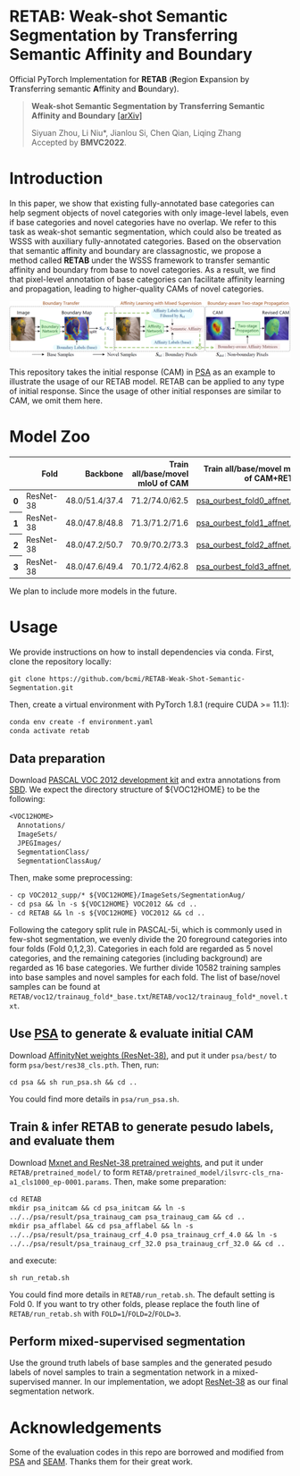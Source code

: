 **RETAB**: Weak-shot Semantic Segmentation by Transferring Semantic Affinity and Boundary
========

Official PyTorch Implementation for **RETAB** (**R**egion **E**xpansion by **T**ransferring semantic **A**ffinity and **B**oundary).

> **Weak-shot Semantic Segmentation by Transferring Semantic Affinity and Boundary** [[arXiv]](https://arxiv.org/abs/2110.01519)
>
> Siyuan Zhou, Li Niu*, Jianlou Si, Chen Qian, Liqing Zhang<br>
> Accepted by **BMVC2022**.

# Introduction

In this paper, we show that existing fully-annotated base categories can help segment objects of novel categories with only image-level labels, even if base categories and novel categories have no overlap. We refer to this task as weak-shot semantic segmentation, which could also be treated as WSSS with auxiliary fully-annotated categories. Based on the observation that semantic affinity and boundary are classagnostic, we propose a method called **RETAB** under the WSSS framework to transfer semantic affinity and boundary from base to novel categories. As a result, we find that pixel-level annotation of base categories can facilitate affinity learning and propagation, leading to higher-quality CAMs of novel categories.

![RETAB](.github/RETAB.PNG)

This repository takes the initial response (CAM) in [PSA](https://github.com/jiwoon-ahn/psa) as an example to illustrate the usage of our RETAB model. RETAB can be applied to any type of initial response. Since the usage of other initial responses are similar to CAM, we omit them here.


# Model Zoo

<table>
  <thead>
    <tr style="text-align: right;">
      <th></th>
      <th>Fold</th>
      <th>Backbone</th>
      <th>Train all/base/movel mIoU of CAM</th>
      <th>Train all/base/movel mIoU of CAM+RETAB</th>
      <th>Weights of RETAB</th>
    </tr>
  </thead>
  <tbody>
    <tr>
      <th>0</th>
      <td>ResNet-38</td>
      <td>48.0/51.4/37.4</td>
      <td>71.2/74.0/62.5</td>
      <td><a href="https://cloud.bcmi.sjtu.edu.cn/sharing/CfOtRjr2e">psa_ourbest_fold0_affnet.pth</a></td>
    </tr>
    <tr>
      <th>1</th>
      <td>ResNet-38</td>
      <td>48.0/47.8/48.8</td>
      <td>71.3/71.2/71.6</td>
      <td><a href="https://cloud.bcmi.sjtu.edu.cn/sharing/8cmkaAkya">psa_ourbest_fold1_affnet.pth</a></td>
    </tr>
    <tr>
      <th>2</th>
      <td>ResNet-38</td>
      <td>48.0/47.2/50.7</td>
      <td>70.9/70.2/73.3</td>
      <td><a href="https://cloud.bcmi.sjtu.edu.cn/sharing/v5nkFdbgB">psa_ourbest_fold2_affnet.pth</a></td>
    </tr>
    <tr>
      <th>3</th>
      <td>ResNet-38</td>
      <td>48.0/47.6/49.4</td>
      <td>70.1/72.4/62.8</td>
      <td><a href="https://cloud.bcmi.sjtu.edu.cn/sharing/uBXcGFnIb">psa_ourbest_fold3_affnet.pth</a></td>
    </tr>
  </tbody>
</table>

We plan to include more models in the future.


# Usage
We provide instructions on how to install dependencies via conda.
First, clone the repository locally:
```
git clone https://github.com/bcmi/RETAB-Weak-Shot-Semantic-Segmentation.git
```
Then, create a virtual environment with PyTorch 1.8.1 (require CUDA >= 11.1):
```
conda env create -f environment.yaml
conda activate retab
```

## Data preparation
Download [PASCAL VOC 2012 development kit](http://host.robots.ox.ac.uk/pascal/VOC/voc2012/) and extra annotations from [SBD](https://www.dropbox.com/s/oeu149j8qtbs1x0/SegmentationClassAug.zip?dl=0). We expect the directory structure of ${VOC12HOME} to be the following:
```
<VOC12HOME>
  Annotations/
  ImageSets/
  JPEGImages/
  SegmentationClass/
  SegmentationClassAug/
```

Then, make some preprocessing:
```
- cp VOC2012_supp/* ${VOC12HOME}/ImageSets/SegmentationAug/
- cd psa && ln -s ${VOC12HOME} VOC2012 && cd ..
- cd RETAB && ln -s ${VOC12HOME} VOC2012 && cd ..
```

Following the category split rule in PASCAL-5i, which is commonly used in few-shot segmentation, we evenly divide the 20 foreground categories into four folds (Fold 0,1,2,3). Categories in each fold are regarded as 5 novel categories, and the remaining categories (including background) are regarded as 16 base categories. We further divide 10582 training samples into base samples and novel samples for each fold. The list of base/novel samples can be found at ```RETAB/voc12/trainaug_fold*_base.txt```/```RETAB/voc12/trainaug_fold*_novel.txt```.

## Use [PSA](https://github.com/jiwoon-ahn/psa) to generate & evaluate initial CAM
Download [AffinityNet weights (ResNet-38)](https://drive.google.com/file/d/1xESB7017zlZHqxEWuh1Rb89UhjTGIKOA/view?usp=sharing), and put it under ```psa/best/``` to form ```psa/best/res38_cls.pth```. Then, run:
```
cd psa && sh run_psa.sh && cd ..
```
You could find more details in ```psa/run_psa.sh```.

## Train & infer RETAB to generate pesudo labels, and evaluate them
Download [Mxnet and ResNet-38 pretrained weights](https://github.com/itijyou/ademxapp), and put it under ```RETAB/pretrained_model/``` to form ```RETAB/pretrained_model/ilsvrc-cls_rna-a1_cls1000_ep-0001.params```. Then, make some preparation:
```
cd RETAB
mkdir psa_initcam && cd psa_initcam && ln -s ../../psa/result/psa_trainaug_cam psa_trainaug_cam && cd ..
mkdir psa_afflabel && cd psa_afflabel && ln -s ../../psa/result/psa_trainaug_crf_4.0 psa_trainaug_crf_4.0 && ln -s ../../psa/result/psa_trainaug_crf_32.0 psa_trainaug_crf_32.0 && cd ..
```
and execute:
```
sh run_retab.sh
```
You could find more details in ```RETAB/run_retab.sh```. The default setting is Fold 0. If you want to try other folds, please replace the fouth line of ```RETAB/run_retab.sh``` with ```FOLD=1```/```FOLD=2```/```FOLD=3```.

## Perform mixed-supervised segmentation
Use the ground truth labels of base samples and the generated pesudo labels of novel samples to train a segmentation network in a mixed-supervised manner. In our implementation, we adopt [ResNet-38](https://github.com/peihan-miao/ResNet38-Semantic-Segmentation) as our final segmentation network.


# Acknowledgements
Some of the evaluation codes in this repo are borrowed and modified from [PSA](https://github.com/jiwoon-ahn/psa) and [SEAM](https://github.com/YudeWang/SEAM). Thanks them for their great work.